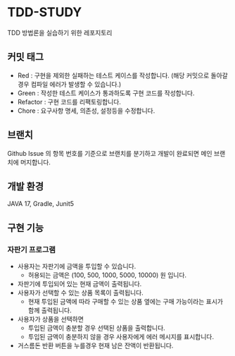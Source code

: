 # TDD-STUDY

TDD 방법론을 실습하기 위한 레포지토리


## 커밋 태그
- Red : 구현을 제외한 실패하는 테스트 케이스를 작성합니다. (해당 커밋으로 돌아갈 경우 컴파일 에러가 발생할 수 있습니다.)
- Green : 작성한 테스트 케이스가 통과하도록 구현 코드를 작성합니다.
- Refactor : 구현 코드를 리팩토링합니다.
- Chore : 요구사항 명세, 의존성, 설정등을 수정합니다.

## 브랜치
Github Issue 의 항목 번호를 기준으로 브랜치를 분기하고 개발이 완료되면 메인 브랜치에 머지합니다.

## 개발 환경
JAVA 17, Gradle, Junit5

## 구현 기능

### 자판기 프로그램
 
- 사용자는 자판기에 금액을 투입할 수 있습니다. 
  - 허용되는 금액은 (100, 500, 1000, 5000, 10000) 원 입니다.
- 자판기에 투입되어 있는 현재 금액이 출력됩니다.
- 사용자가 선택할 수 있는 상품 목록이 출력됩니다.
  - 현재 투입된 금액에 따라 구매할 수 있는 상품 옆에는 구매 가능이라는 표시가 함께 출력됩니다.
- 사용자가 상품을 선택하면
  - 투입된 금액이 충분할 경우 선택된 상품을 출력합니다.
  - 투입된 금액이 충분하지 않을 경우 사용자에게 에러 메시지를 표시합니다.
- 거스름돈 반환 버튼을 누를경우 현재 남은 잔액이 반환됩니다.
 